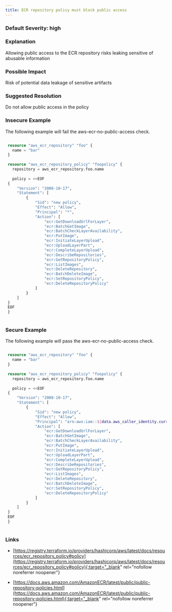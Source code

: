 ```yaml
---
title: ECR repository policy must block public access
---
```


### Default Severity: <span class="severity high">high</span>

### Explanation

Allowing public access to the ECR repository risks leaking sensitive of abusable information

### Possible Impact
Risk of potential data leakage of sensitive artifacts

### Suggested Resolution
Do not allow public access in the policy


### Insecure Example

The following example will fail the aws-ecr-no-public-access check.
```terraform

 resource "aws_ecr_repository" "foo" {
   name = "bar"
 }
 
 resource "aws_ecr_repository_policy" "foopolicy" {
   repository = aws_ecr_repository.foo.name
 
   policy = <<EOF
 {
     "Version": "2008-10-17",
     "Statement": [
         {
             "Sid": "new policy",
             "Effect": "Allow",
             "Principal": "*",
             "Action": [
                 "ecr:GetDownloadUrlForLayer",
                 "ecr:BatchGetImage",
                 "ecr:BatchCheckLayerAvailability",
                 "ecr:PutImage",
                 "ecr:InitiateLayerUpload",
                 "ecr:UploadLayerPart",
                 "ecr:CompleteLayerUpload",
                 "ecr:DescribeRepositories",
                 "ecr:GetRepositoryPolicy",
                 "ecr:ListImages",
                 "ecr:DeleteRepository",
                 "ecr:BatchDeleteImage",
                 "ecr:SetRepositoryPolicy",
                 "ecr:DeleteRepositoryPolicy"
             ]
         }
     ]
 }
 EOF
 }
 
```



### Secure Example

The following example will pass the aws-ecr-no-public-access check.
```terraform

 resource "aws_ecr_repository" "foo" {
   name = "bar"
 }
 
 resource "aws_ecr_repository_policy" "foopolicy" {
   repository = aws_ecr_repository.foo.name
 
   policy = <<EOF
 {
     "Version": "2008-10-17",
     "Statement": [
         {
             "Sid": "new policy",
             "Effect": "Allow",
             "Principal": "arn:aws:iam::${data.aws_caller_identity.current.account_id}:root",
             "Action": [
                 "ecr:GetDownloadUrlForLayer",
                 "ecr:BatchGetImage",
                 "ecr:BatchCheckLayerAvailability",
                 "ecr:PutImage",
                 "ecr:InitiateLayerUpload",
                 "ecr:UploadLayerPart",
                 "ecr:CompleteLayerUpload",
                 "ecr:DescribeRepositories",
                 "ecr:GetRepositoryPolicy",
                 "ecr:ListImages",
                 "ecr:DeleteRepository",
                 "ecr:BatchDeleteImage",
                 "ecr:SetRepositoryPolicy",
                 "ecr:DeleteRepositoryPolicy"
             ]
         }
     ]
 }
 EOF
 }
 
```



### Links


- [https://registry.terraform.io/providers/hashicorp/aws/latest/docs/resources/ecr_repository_policy#policy](https://registry.terraform.io/providers/hashicorp/aws/latest/docs/resources/ecr_repository_policy#policy){:target="_blank" rel="nofollow noreferrer noopener"}

- [https://docs.aws.amazon.com/AmazonECR/latest/public/public-repository-policies.html](https://docs.aws.amazon.com/AmazonECR/latest/public/public-repository-policies.html){:target="_blank" rel="nofollow noreferrer noopener"}



